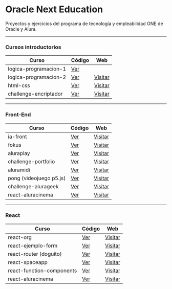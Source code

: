 # Oracle Next Education

Proyectos y ejercicios del programa de tecnología y empleabilidad ONE de Oracle y Alura.

---

### Cursos introductorios

| Curso                 | Código                                                                                    | Web                                                                                 |
| --------------------- | ----------------------------------------------------------------------------------------- | ----------------------------------------------------------------------------------- |
| logica-programacion-1 | [Ver](https://github.com/romanrios/oracle-next-education/tree/main/logica-programacion-1) |                                                                                     |
| logica-programacion-2 | [Ver](https://github.com/romanrios/oracle-next-education/tree/main/logica-programacion-2) | [Visitar](https://romanrios.github.io/oracle-next-education/logica-programacion-2/) |
| html-css              | [Ver](https://github.com/romanrios/oracle-next-education/tree/main/html-css)              | [Visitar](https://romanrios.github.io/oracle-next-education/html-css/)              |
| challenge-encriptador | [Ver](https://github.com/romanrios/oracle-next-education/tree/main/challenge-encriptador) | [Visitar](https://romanrios.github.io/oracle-next-education/challenge-encriptador/) |

---

### Front-End

| Curso                   | Código                                                                                  | Web                                                                                 |
| ----------------------- | --------------------------------------------------------------------------------------- | ----------------------------------------------------------------------------------- |
| ia-front                | [Ver](https://github.com/romanrios/oracle-next-education/tree/main/ia-front)            | [Visitar](https://romanrios.github.io/oracle-next-education/ia-front/)              |
| fokus                   | [Ver](https://github.com/romanrios/oracle-next-education/tree/main/fokus)               | [Visitar](https://romanrios.github.io/oracle-next-education/fokus/)                 |
| aluraplay               | [Ver](https://github.com/romanrios/oracle-next-education/tree/main/aluraplay)           | [Visitar](https://romanrios.github.io/oracle-next-education/aluraplay/)             |
| challenge-portfolio     | [Ver](https://github.com/romanrios/oracle-next-education/tree/main/challenge-portfolio) | [Visitar](https://romanrios.github.io/oracle-next-education/challenge-portfolio)    |
| aluramidi               | [Ver](https://github.com/romanrios/oracle-next-education/tree/main/aluramidi)           | [Visitar](https://romanrios.github.io/oracle-next-education/aluramidi/)             |
| pong (videojuego p5.js) | [Ver](https://github.com/romanrios/oracle-next-education/tree/main/pong)                | [Visitar](https://romanrios.github.io/oracle-next-education/pong/)                  |
| challenge-alurageek     | [Ver](https://github.com/romanrios/oracle-next-education/tree/main/challenge-alurageek) | [Visitar](https://romanrios.github.io/oracle-next-education/challenge-alurageek/)   |
| react-aluracinema       | [Ver](https://github.com/romanrios/oracle-next-education/tree/main/react-aluracinema)   | [Visitar](https://romanrios.github.io/oracle-next-education/react-aluracinema/dist) |

---

### React

| Curso                     | Código                                                                                        | Web                                                                                         |
| ------------------------- | --------------------------------------------------------------------------------------------- | ------------------------------------------------------------------------------------------- |
| react-org                 | [Ver](https://github.com/romanrios/oracle-next-education/tree/main/react-org)                 | [Visitar](https://romanrios.github.io/oracle-next-education/react-org/dist)                 |
| react-ejemplo-form        | [Ver](https://github.com/romanrios/oracle-next-education/tree/main/react-ejemplo-form)        | [Visitar](https://romanrios.github.io/oracle-next-education/react-ejemplo-form/dist)        |
| react-router (doguito)    | [Ver](https://github.com/romanrios/oracle-next-education/tree/main/react-router)              | [Visitar](https://romanrios.github.io/oracle-next-education/react-router/dist)              |
| react-spaceapp            | [Ver](https://github.com/romanrios/oracle-next-education/tree/main/react-spaceapp)            | [Visitar](https://romanrios.github.io/oracle-next-education/react-spaceapp/dist)            |
| react-function-components | [Ver](https://github.com/romanrios/oracle-next-education/tree/main/react-function-components) | [Visitar](https://romanrios.github.io/oracle-next-education/react-function-components/dist) |
| react-aluracinema         | [Ver](https://github.com/romanrios/oracle-next-education/tree/main/react-aluracinema)         | [Visitar](https://romanrios.github.io/oracle-next-education/react-aluracinema/dist)         |
